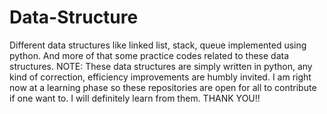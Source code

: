 # Data-Structure
Different data structures like linked list, stack, queue implemented using python. And more of that some practice codes related to these data structures.
NOTE: These data structures are simply written in python, any kind of correction, efficiency improvements are humbly invited. I am right now at a learning phase so these repositories are open for all to contribute if one want to. I will definitely learn from them.
THANK YOU!!
